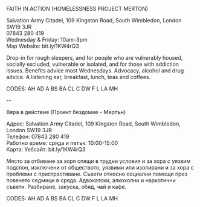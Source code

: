 FAITH IN ACTION (HOMELESSNESS PROJECT MERTON)

Salvation Army Citadel, 109 Kingston Road, South Wimbledon, London SW19 3JR  
07843 280 419  
Wednesday & Friday: 10am–3pm  
Map   Website: bit.ly/1KW4rQ3  

Drop-in for rough sleepers, and for people who are vulnerably housed, socially excluded, vulnerable or isolated, and for those with addiction issues. Benefits advice most Wednesdays. Advocacy, alcohol and drug advice. A listening ear, breakfast, lunch, teas and coffees.

CODES: AH AD A BS BA CL C DW F L LA MH

--


Вяра в действие (Проект бездомие - Мертън)

Адрес: Salvation Army Citadel, 109 Kingston Road, South Wimbledon, London SW19 3JR  
Телефон: 07843 280 419  
Работно време: сряда и петък: 10:00-15:00  
Карта: Уебсайт: bit.ly/1KW4rQ3  

Място за отбиване за хоря спящи в трудни условия и за хора с уязвим подслон, изключени от обществото, уязвими или изолирани и за хора с проблеми с пристрастяване. Съвети относно социални помощи през повечето седмици в сряда. Адвокатски, алкохолни и наркотични съвети. Разбиране, закуска, обяд, чай и кафе.

CODES: AH AD A BS BA CL C DW F L LA MH